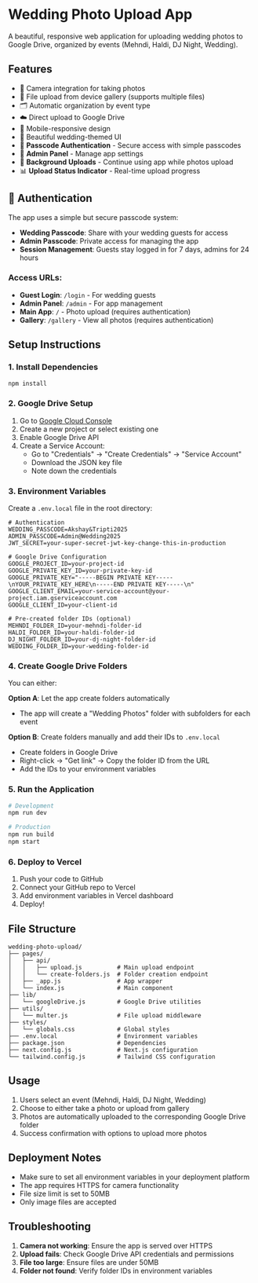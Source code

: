 # Wedding Photo Upload App

A beautiful, responsive web application for uploading wedding photos to Google Drive, organized by events (Mehndi, Haldi, DJ Night, Wedding).

## Features

- 📸 Camera integration for taking photos
- 📁 File upload from device gallery (supports multiple files)
- 🗂️ Automatic organization by event type
- ☁️ Direct upload to Google Drive
- 📱 Mobile-responsive design
- 🎨 Beautiful wedding-themed UI
- 🔐 **Passcode Authentication** - Secure access with simple passcodes
- 👤 **Admin Panel** - Manage app settings
- 🔄 **Background Uploads** - Continue using app while photos upload
- 📊 **Upload Status Indicator** - Real-time upload progress

## 🔐 Authentication

The app uses a simple but secure passcode system:

- **Wedding Passcode**: Share with your wedding guests for access
- **Admin Passcode**: Private access for managing the app
- **Session Management**: Guests stay logged in for 7 days, admins for 24 hours

### Access URLs:
- **Guest Login**: `/login` - For wedding guests
- **Admin Panel**: `/admin` - For app management
- **Main App**: `/` - Photo upload (requires authentication)
- **Gallery**: `/gallery` - View all photos (requires authentication)

## Setup Instructions

### 1. Install Dependencies

```bash
npm install
```

### 2. Google Drive Setup

1. Go to [Google Cloud Console](https://console.cloud.google.com/)
2. Create a new project or select existing one
3. Enable Google Drive API
4. Create a Service Account:
   - Go to "Credentials" → "Create Credentials" → "Service Account"
   - Download the JSON key file
   - Note down the credentials

### 3. Environment Variables

Create a `.env.local` file in the root directory:

```env
# Authentication
WEDDING_PASSCODE=Akshay&Tripti2025
ADMIN_PASSCODE=Admin@Wedding2025
JWT_SECRET=your-super-secret-jwt-key-change-this-in-production

# Google Drive Configuration
GOOGLE_PROJECT_ID=your-project-id
GOOGLE_PRIVATE_KEY_ID=your-private-key-id
GOOGLE_PRIVATE_KEY="-----BEGIN PRIVATE KEY-----\nYOUR_PRIVATE_KEY_HERE\n-----END PRIVATE KEY-----\n"
GOOGLE_CLIENT_EMAIL=your-service-account@your-project.iam.gserviceaccount.com
GOOGLE_CLIENT_ID=your-client-id

# Pre-created folder IDs (optional)
MEHNDI_FOLDER_ID=your-mehndi-folder-id
HALDI_FOLDER_ID=your-haldi-folder-id
DJ_NIGHT_FOLDER_ID=your-dj-night-folder-id
WEDDING_FOLDER_ID=your-wedding-folder-id
```

### 4. Create Google Drive Folders

You can either:

**Option A**: Let the app create folders automatically
- The app will create a "Wedding Photos" folder with subfolders for each event

**Option B**: Create folders manually and add their IDs to `.env.local`
- Create folders in Google Drive
- Right-click → "Get link" → Copy the folder ID from the URL
- Add the IDs to your environment variables

### 5. Run the Application

```bash
# Development
npm run dev

# Production
npm run build
npm start
```

### 6. Deploy to Vercel

1. Push your code to GitHub
2. Connect your GitHub repo to Vercel
3. Add environment variables in Vercel dashboard
4. Deploy!

## File Structure

```
wedding-photo-upload/
├── pages/
│   ├── api/
│   │   ├── upload.js          # Main upload endpoint
│   │   └── create-folders.js  # Folder creation endpoint
│   ├── _app.js                # App wrapper
│   └── index.js               # Main component
├── lib/
│   └── googleDrive.js         # Google Drive utilities
├── utils/
│   └── multer.js              # File upload middleware
├── styles/
│   └── globals.css            # Global styles
├── .env.local                 # Environment variables
├── package.json               # Dependencies
├── next.config.js             # Next.js configuration
└── tailwind.config.js         # Tailwind CSS configuration
```

## Usage

1. Users select an event (Mehndi, Haldi, DJ Night, Wedding)
2. Choose to either take a photo or upload from gallery
3. Photos are automatically uploaded to the corresponding Google Drive folder
4. Success confirmation with options to upload more photos

## Deployment Notes

- Make sure to set all environment variables in your deployment platform
- The app requires HTTPS for camera functionality
- File size limit is set to 50MB
- Only image files are accepted

## Troubleshooting

1. **Camera not working**: Ensure the app is served over HTTPS
2. **Upload fails**: Check Google Drive API credentials and permissions
3. **File too large**: Ensure files are under 50MB
4. **Folder not found**: Verify folder IDs in environment variables
